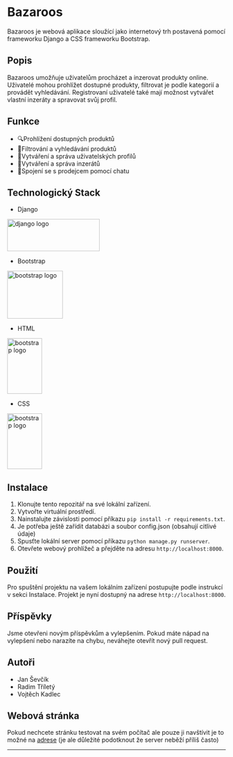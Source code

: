 # Bazaroos

Bazaroos je webová aplikace sloužící jako internetový trh postavená pomocí frameworku Django a CSS frameworku Bootstrap.

## Popis

Bazaroos umožňuje uživatelům procházet a inzerovat produkty online. Uživatelé mohou prohlížet dostupné produkty, filtrovat je podle kategorií a provádět vyhledávání. Registrovaní uživatelé také mají možnost vytvářet vlastní inzeráty a spravovat svůj profil.

## Funkce

- 🔍Prohlížení dostupných produktů
- 🚀Filtrování a vyhledávání produktů
- 👤Vytváření a správa uživatelských profilů
- 📂Vytváření a správa inzerátů
- 💬Spojení se s prodejcem pomocí chatu

## Technologický Stack

- Django
<img src="https://upload.wikimedia.org/wikipedia/commons/7/75/Django_logo.svg" alt="django logo" height="74" width="213">

- Bootstrap
<img src="https://upload.wikimedia.org/wikipedia/commons/b/b2/Bootstrap_logo.svg" alt="bootstrap logo" height="110" width="128">

- HTML
<img src="https://upload.wikimedia.org/wikipedia/commons/6/61/HTML5_logo_and_wordmark.svg" alt="bootstrap logo" height="128" width="80">

- CSS
<img src="https://upload.wikimedia.org/wikipedia/commons/d/d5/CSS3_logo_and_wordmark.svg" alt="bootstrap logo" height="128" width="80">


## Instalace

1. Klonujte tento repozitář na své lokální zařízení.
2. Vytvořte virtuální prostředí.
3. Nainstalujte závislosti pomocí příkazu `pip install -r requirements.txt`.
4. Je potřeba ještě zařídit databázi a soubor config.json (obsahují citlivé údaje)
5. Spusťte lokální server pomocí příkazu `python manage.py runserver`.
6. Otevřete webový prohlížeč a přejděte na adresu `http://localhost:8000`.

## Použití

Pro spuštění projektu na vašem lokálním zařízení postupujte podle instrukcí v sekci Instalace. Projekt je nyní dostupný na adrese `http://localhost:8000`.

## Příspěvky

Jsme otevřeni novým příspěvkům a vylepšením. Pokud máte nápad na vylepšení nebo narazíte na chybu, neváhejte otevřít nový pull request.

## Autoři

- Jan Ševčík
- Radim Tříletý
- Vojtěch Kadlec

## Webová stránka

Pokud nechcete stránku testovat na svém počítač ale pouze ji navštívit je to možné na [adrese](https://domovprojekt.com) (je ale důležité podotknout že server neběží příliš často)


---

